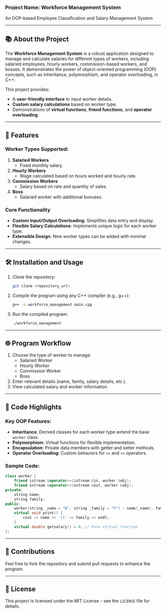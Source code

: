 ### Project Name: **Workforce Management System**  
An OOP-based Employee Classification and Salary Management System  

---

## 📚 About the Project  
The **Workforce Management System** is a robust application designed to manage and calculate salaries for different types of workers, including salaried employees, hourly workers, commission-based workers, and bosses. It demonstrates the power of object-oriented programming (OOP) concepts, such as inheritance, polymorphism, and operator overloading, in C++.  

This project provides:  
- A **user-friendly interface** to input worker details.  
- **Custom salary calculations** based on worker type.  
- Demonstrations of **virtual functions**, **friend functions**, and **operator overloading**.

---

## 🚀 Features  
### Worker Types Supported:  
1. **Salaried Workers**  
   - Fixed monthly salary.  
2. **Hourly Workers**  
   - Wage calculated based on hours worked and hourly rate.  
3. **Commission Workers**  
   - Salary based on rate and quantity of sales.  
4. **Boss**  
   - Salaried worker with additional bonuses.  

### Core Functionality  
- **Custom Input/Output Overloading**: Simplifies data entry and display.
- **Flexible Salary Calculations**: Implements unique logic for each worker type.  
- **Extensible Design**: New worker types can be added with minimal changes.  

---

## 🛠️ Installation and Usage  
1. Clone the repository:  
   ```bash
   git clone <repository_url>
   ```
2. Compile the program using any C++ compiler (e.g., g++):  
   ```bash
   g++ -o workforce_management main.cpp
   ```
3. Run the compiled program:  
   ```bash
   ./workforce_management
   ```

---

## 🌐 Program Workflow  
1. Choose the type of worker to manage:  
   - Salaried Worker  
   - Hourly Worker  
   - Commission Worker  
   - Boss  
2. Enter relevant details (name, family, salary details, etc.).  
3. View calculated salary and worker information.  

---

## 🎨 Code Highlights  
### Key OOP Features:  
- **Inheritance**: Derived classes for each worker type extend the base `worker` class.  
- **Polymorphism**: Virtual functions for flexible implementation.  
- **Encapsulation**: Private data members with getter and setter methods.  
- **Operator Overloading**: Custom behaviors for `>>` and `<<` operators.

### Sample Code:  
```cpp
class worker {
    friend istream &operator>>(istream &in, worker &obj);
    friend ostream &operator<<(ostream &out, worker &obj);
private:
    string name;
    string family;
public:
    worker(string _name = "N", string _family = "F") : name(_name), family(_family) {}
    virtual void print() {
        cout << name << '\t' << family << endl;
    }
    virtual double getsalary() = 0; // Pure virtual function
};
```

---

## 🎉 Contributions  
Feel free to fork the repository and submit pull requests to enhance the program.  

---

## 🔧 License  
This project is licensed under the MIT License - see the `LICENSE` file for details.
